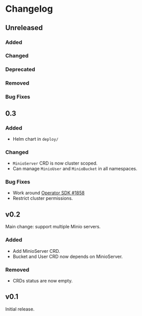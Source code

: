 # Changelog

## Unreleased

### Added

### Changed

### Deprecated

### Removed

### Bug Fixes

## 0.3

### Added

- Helm chart in `deploy/`

### Changed

- `MinioServer` CRD is now cluster scoped.
- Can manage `MinioUser` and `MinioBucket` in all namespaces.

### Bug Fixes

- Work around [Operator SDK #1858](https://github.com/operator-framework/operator-sdk/issues/1858)
- Restrict cluster permissions.

## v0.2

Main change: support multiple Minio servers.

### Added

- Add MinioServer CRD.
- Bucket and User CRD now depends on MinioServer.

### Removed

- CRDs status are now empty.

## v0.1

Initial release.
